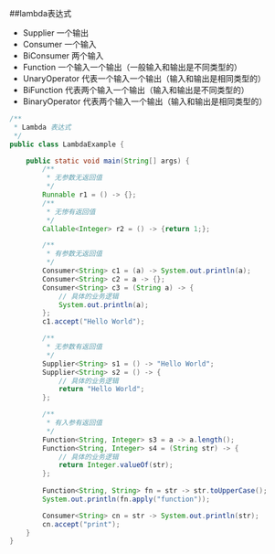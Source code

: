 ##lambda表达式
- Supplier 一个输出
- Consumer 一个输入
- BiConsumer 两个输入
- Function 一个输入一个输出（一般输入和输出是不同类型的）
- UnaryOperator 代表一个输入一个输出（输入和输出是相同类型的）
- BiFunction 代表两个输入一个输出（输入和输出是不同类型的）
- BinaryOperator 代表两个输入一个输出（输入和输出是相同类型的）

```java
/**
 * Lambda 表达式
 */
public class LambdaExample {

    public static void main(String[] args) {
        /**
         * 无参数无返回值
         */
        Runnable r1 = () -> {};
        /**
         * 无惨有返回值
         */
        Callable<Integer> r2 = () -> {return 1;};

        /**
         * 有参数无返回值
         */
        Consumer<String> c1 = (a) -> System.out.println(a);
        Consumer<String> c2 = a -> {};
        Consumer<String> c3 = (String a) -> {
            // 具体的业务逻辑
            System.out.println(a);
        };
        c1.accept("Hello World");

        /**
         * 无参数有返回值
         */
        Supplier<String> s1 = () -> "Hello World";
        Supplier<String> s2 = () -> {
            // 具体的业务逻辑
            return "Hello World";
        };

        /**
         * 有入参有返回值
         */
        Function<String, Integer> s3 = a -> a.length();
        Function<String, Integer> s4 = (String str) -> {
            // 具体的业务逻辑
            return Integer.valueOf(str);
        };
        
        Function<String, String> fn = str -> str.toUpperCase();
        System.out.println(fn.apply("function"));

        Consumer<String> cn = str -> System.out.println(str);
        cn.accept("print");
    }
}
```

